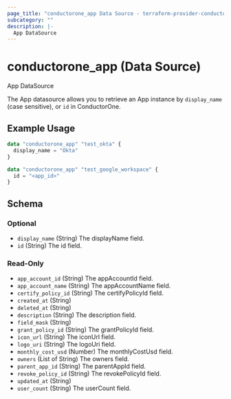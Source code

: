 ```yaml
---
page_title: "conductorone_app Data Source - terraform-provider-conductorone"
subcategory: ""
description: |-
  App DataSource
---
```


# conductorone_app (Data Source)

App DataSource

The App datasource allows you to retrieve an App instance by `display_name` (case sensitive), or `id` in ConductorOne.

## Example Usage

```terraform
data "conductorone_app" "test_okta" {
  display_name = "Okta"
}

data "conductorone_app" "test_google_workspace" {
  id = "<app_id>"
}
```

<!-- schema generated by tfplugindocs -->
## Schema

### Optional

- `display_name` (String) The displayName field.
- `id` (String) The id field.

### Read-Only

- `app_account_id` (String) The appAccountId field.
- `app_account_name` (String) The appAccountName field.
- `certify_policy_id` (String) The certifyPolicyId field.
- `created_at` (String)
- `deleted_at` (String)
- `description` (String) The description field.
- `field_mask` (String)
- `grant_policy_id` (String) The grantPolicyId field.
- `icon_url` (String) The iconUrl field.
- `logo_uri` (String) The logoUri field.
- `monthly_cost_usd` (Number) The monthlyCostUsd field.
- `owners` (List of String) The owners field.
- `parent_app_id` (String) The parentAppId field.
- `revoke_policy_id` (String) The revokePolicyId field.
- `updated_at` (String)
- `user_count` (String) The userCount field.
